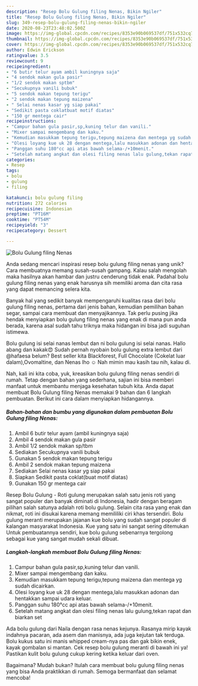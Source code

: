 ```yaml
---
description: "Resep Bolu Gulung filing Nenas, Bikin Ngiler"
title: "Resep Bolu Gulung filing Nenas, Bikin Ngiler"
slug: 349-resep-bolu-gulung-filing-nenas-bikin-ngiler
date: 2020-08-23T23:48:02.500Z
image: https://img-global.cpcdn.com/recipes/8353e90b069537df/751x532cq70/bolu-gulung-filing-nenas-foto-resep-utama.jpg
thumbnail: https://img-global.cpcdn.com/recipes/8353e90b069537df/751x532cq70/bolu-gulung-filing-nenas-foto-resep-utama.jpg
cover: https://img-global.cpcdn.com/recipes/8353e90b069537df/751x532cq70/bolu-gulung-filing-nenas-foto-resep-utama.jpg
author: Edwin Erickson
ratingvalue: 3.5
reviewcount: 9
recipeingredient:
- "6 butir telur ayam ambil kuningnya saja"
- "4 sendok makan gula pasir"
- "1/2 sendok makan sptbm"
- "Secukupnya vanili bubuk"
- "5 sendok makan tepung terigu"
- "2 sendok makan tepung maizena"
- " Selai nenas kasar yg siap pakai"
- "Sedikit pasta coklatbuat motif diatas"
- "150 gr mentega cair"
recipeinstructions:
- "Campur bahan gula pasir,sp,kuning telur dan vanili."
- "Mixer sampai mengembang dan kaku."
- "Kemudian masukkam tepung terigu,tepung maizena dan mentega yg sudah dicairkan."
- "Olesi loyang kue uk 28 dengan mentega,lalu masukkan adonan dan hentakkan sampai udara keluar."
- "Panggan suhu 180°cc api atas bawah selama-/+10menit."
- "Setelah matang angkat dan olesi filing nenas lalu gulung,tekan rapat dan biarkan set"
categories:
- Resep
tags:
- bolu
- gulung
- filing

katakunci: bolu gulung filing 
nutrition: 272 calories
recipecuisine: Indonesian
preptime: "PT16M"
cooktime: "PT54M"
recipeyield: "3"
recipecategory: Dessert

---
```



![Bolu Gulung filing Nenas](https://img-global.cpcdn.com/recipes/8353e90b069537df/751x532cq70/bolu-gulung-filing-nenas-foto-resep-utama.jpg)

Anda sedang mencari inspirasi resep bolu gulung filing nenas yang unik? Cara membuatnya memang susah-susah gampang. Kalau salah mengolah maka hasilnya akan hambar dan justru cenderung tidak enak. Padahal bolu gulung filing nenas yang enak harusnya sih memiliki aroma dan cita rasa yang dapat memancing selera kita.

Banyak hal yang sedikit banyak mempengaruhi kualitas rasa dari bolu gulung filing nenas, pertama dari jenis bahan, kemudian pemilihan bahan segar, sampai cara membuat dan menyajikannya. Tak perlu pusing jika hendak menyiapkan bolu gulung filing nenas yang enak di mana pun anda berada, karena asal sudah tahu triknya maka hidangan ini bisa jadi suguhan istimewa.

Bolu gulung isi selai nanas lembut dan ni bolu gulung isi selai nanas. Hallo abang dan kakak😍 Sudah pernah nyobain bolu gulung extra lembut dari @hafaesa belum? Best seller kita Blackforest, Full Chocolate (Cokelat luar dalam),Ovomaltine, dan Nenas lho ☺ Nah mimin mau kasih tau nih, kalau di.


Nah, kali ini kita coba, yuk, kreasikan bolu gulung filing nenas sendiri di rumah. Tetap dengan bahan yang sederhana, sajian ini bisa memberi manfaat untuk membantu menjaga kesehatan tubuh kita. Anda dapat membuat Bolu Gulung filing Nenas memakai 9 bahan dan 6 langkah pembuatan. Berikut ini cara dalam menyiapkan hidangannya.

<!--inarticleads1-->

##### Bahan-bahan dan bumbu yang digunakan dalam pembuatan Bolu Gulung filing Nenas:

1. Ambil 6 butir telur ayam (ambil kuningnya saja)
1. Ambil 4 sendok makan gula pasir
1. Ambil 1/2 sendok makan sp/tbm
1. Sediakan Secukupnya vanili bubuk
1. Gunakan 5 sendok makan tepung terigu
1. Ambil 2 sendok makan tepung maizena
1. Sediakan  Selai nenas kasar yg siap pakai
1. Siapkan Sedikit pasta coklat(buat motif diatas)
1. Gunakan 150 gr mentega cair


Resep Bolu Gulung - Roti gulung merupakan salah satu jenis roti yang sangat populer dan banyak diminati di Indonesia, hadir dengan beragam pilihan salah satunya adalah roti bolu gulung. Selain cita rasa yang enak dan nikmat, roti ini disukai karena memang memililiki ciri khas tersendiri. Bolu gulung meranti merupakan jajanan kue bolu yang sudah sangat populer di kalangan masyarakat Indonesia. Kue yang satu ini sangat sering ditemukan Untuk pembuatannya sendiri, kue bolu gulung sebenarnya tergolong sebagai kue yang sangat mudah sekali dibuat. 

<!--inarticleads2-->

##### Langkah-langkah membuat Bolu Gulung filing Nenas:

1. Campur bahan gula pasir,sp,kuning telur dan vanili.
1. Mixer sampai mengembang dan kaku.
1. Kemudian masukkam tepung terigu,tepung maizena dan mentega yg sudah dicairkan.
1. Olesi loyang kue uk 28 dengan mentega,lalu masukkan adonan dan hentakkan sampai udara keluar.
1. Panggan suhu 180°cc api atas bawah selama-/+10menit.
1. Setelah matang angkat dan olesi filing nenas lalu gulung,tekan rapat dan biarkan set


Ada bolu gulung dari Naila dengan rasa nenas kejunya. Rasanya mirip kayak indahnya pacaran, ada asem dan manisnya, ada juga kejutan tak terduga. Bolu kukus satu ini manis whipped cream-nya pas dan gak bikin enek, kayak gombalan si mantan. Cek resep bolu gulung meranti di bawah ini ya! Pastikan kulit bolu gulung cukup kering ketika keluar dari oven. 

Bagaimana? Mudah bukan? Itulah cara membuat bolu gulung filing nenas yang bisa Anda praktikkan di rumah. Semoga bermanfaat dan selamat mencoba!
